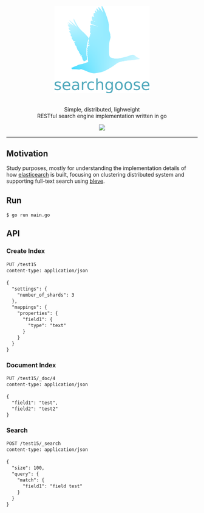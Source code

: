<div align="center">
  <br/>
  <img src="./docs/images/logo-words.png" width="250"/>
  <br/>
  <br/>
  <p>
    Simple, distributed, lighweight<br>
    RESTful search engine implementation written in go
  </p>
  <p>
    <a href="https://github.com/actumn/searchgoose/blob/master/LICENSE">
      <img src="https://img.shields.io/badge/license-MIT-blue.svg"/>
    </a>
  </p>
</div>

---
## Motivation

Study purposes, mostly for understanding the implementation details of how
[elasticearch](https://github.com/elastic/elasticsearch) is built, focusing on clustering distributed system and supporting full-text search using [bleve](https://github.com/blevesearch/bleve).

## Run
```shell script
$ go run main.go
```

## API
### Create Index
```
PUT /test15
content-type: application/json

{
  "settings": {
    "number_of_shards": 3
  },
  "mappings": {
    "properties": {
      "field1": {
        "type": "text"
      }
    }
  }
}
```

### Document Index
```
PUT /test15/_doc/4
content-type: application/json

{
  "field1": "test",
  "field2": "test2"
}
```

### Search
```
POST /test15/_search
content-type: application/json

{
  "size": 100,
  "query": {
    "match": {
      "field1": "field test"
    } 
  }
}
```